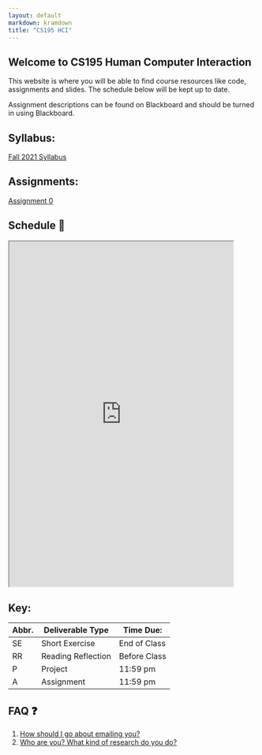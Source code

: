 ```yaml
---
layout: default
markdown: kramdown
title: "CS195 HCI"
---
```


## Welcome to CS195 Human Computer Interaction

This website is where you will be able to find course resources like code, assignments and slides. The schedule below will be kept up to date.

Assignment descriptions can be found on Blackboard and should be turned in using Blackboard.

## Syllabus:

[Fall 2021 Syllabus](/syllabus/)

## Assignments:
[Assignment 0](/A0/)

## Schedule 📆 

<iframe width='90%' height='700' src="https://docs.google.com/spreadsheets/d/e/2PACX-1vR1jv1Cvq23kUSv1nYLVjKMspRdJR2JbOmveobQd1j5jKzjs32-mykJeOpEtoMsVFA60Z-syJzMuhuq/pubhtml?gid=626707304&amp;single=true&amp;widget=true&amp;headers=false"></iframe>


## Key:
| Abbr. | Deliverable Type   | Time Due:    |
|-------|--------------------|--------------|
| SE    | Short Exercise     | End of Class |
| RR    | Reading Reflection | Before Class |
| P     | Project            | 11:59 pm     |
| A     | Assignment         | 11:59 pm     |


## FAQ ❓
1. [How should I go about emailing you?](/email_tips/)
2. [Who are you? What kind of research do you do?](https://merriekay.com)
